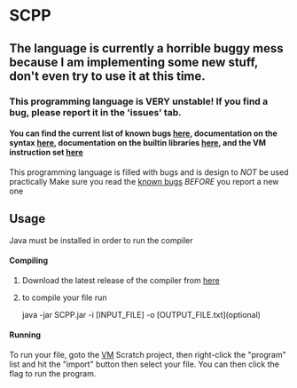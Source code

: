 # SCPP

## The language is currently a horrible buggy mess because I am implementing some new stuff, don't even try to use it at this time.

### This programming language is **VERY** unstable! If you find a bug, please report it in the 'issues' tab.
#### You can find the current list of known bugs [here](Known%20bugs.txt), documentation on the syntax [here](Syntax.md), documentation on the builtin libraries [here](Libraries.md), and the VM instruction set [here](SLVM%20Bytecode.md)

This programming language is filled with bugs and is design to *NOT* be used practically
Make sure you read the [known bugs](Known%20bugs.txt) *BEFORE* you report a new one

## Usage
Java must be installed in order to run the compiler
#### Compiling
1. Download the latest release of the compiler from [here](https://github.com/Its-Jakey/SCPP/releases)
2. to compile your file run

    java -jar SCPP.jar -i [INPUT_FILE] -o [OUTPUT_FILE.txt]\(optional)
#### Running
To run your file, goto the [VM](https://scratch.mit.edu/projects/697633215/editor/) Scratch project, then right-click the "program" list and hit the "import" button then select your file. You can then click the flag to run the program.

